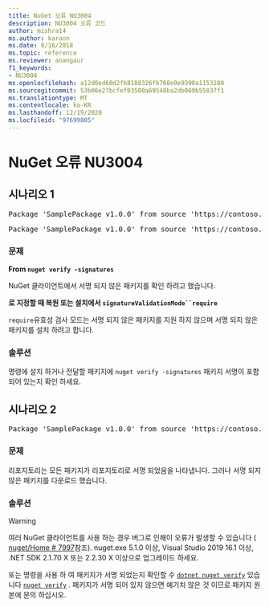 ```yaml
---
title: NuGet 오류 NU3004
description: NU3004 오류 코드
author: mishra14
ms.author: karann
ms.date: 8/16/2018
ms.topic: reference
ms.reviewer: anangaur
f1_keywords:
- NU3004
ms.openlocfilehash: a12d0ed60d2fb8188326fb768e9e9390a1153280
ms.sourcegitcommit: 53b06e27bcfef03500a69548ba2db069b55837f1
ms.translationtype: MT
ms.contentlocale: ko-KR
ms.lasthandoff: 12/19/2020
ms.locfileid: "97699805"
---
```

# <a name="nuget-error-nu3004"></a>NuGet 오류 NU3004

## <a name="scenario-1"></a>시나리오 1

<pre>Package 'SamplePackage v1.0.0' from source 'https://contoso.com/index.json': The package is not signed.</pre>
<pre>Package 'SamplePackage v1.0.0' from source 'https://contoso.com/index.json': signatureValidationMode is set to require, so packages are allowed only if signed by trusted signers; however, this package is unsigned.</pre>

### <a name="issue"></a>문제

**From `nuget verify -signatures`**

NuGet 클라이언트에서 서명 되지 않은 패키지를 확인 하려고 했습니다.

**로 지정할 때 복원 또는 설치에서 `signatureValidationMode``require`**

`require`유효성 검사 모드는 서명 되지 않은 패키지를 지원 하지 않으며 서명 되지 않은 패키지를 설치 하려고 합니다.

### <a name="solution"></a>솔루션

명령에 설치 하거나 전달할 패키지에 `nuget verify -signatures` 패키지 서명이 포함 되어 있는지 확인 하세요.

## <a name="scenario-2"></a>시나리오 2

<pre>Package 'SamplePackage v1.0.0' from source 'https://contoso.com/index.json': This repository indicated that all its packages are repository signed; however, this package is unsigned.</pre>

### <a name="issue"></a>문제

리포지토리는 모든 패키지가 리포지토리로 서명 되었음을 나타냅니다. 그러나 서명 되지 않은 패키지를 다운로드 했습니다.

### <a name="solution"></a>솔루션

> [!Warning]
> 여러 NuGet 클라이언트를 사용 하는 경우 버그로 인해이 오류가 발생할 수 있습니다 ( [nuget/Home # 7997](https://github.com/NuGet/Home/issues/7997)참조). nuget.exe 5.1.0 이상, Visual Studio 2019 16.1 이상, .NET SDK 2.1.70 X 또는 2.2.30 X 이상으로 업그레이드 하세요.

또는 명령을 사용 하 여 패키지가 서명 되었는지 확인할 수 [`dotnet nuget verify`](/dotnet/core/tools/dotnet-nuget-verify.md) 있습니다 [`nuget verify`](../cli-reference/cli-ref-verify.md) . 패키지가 서명 되어 있지 않으면 예기치 않은 것 이므로 패키지 원본에 문의 하십시오.
